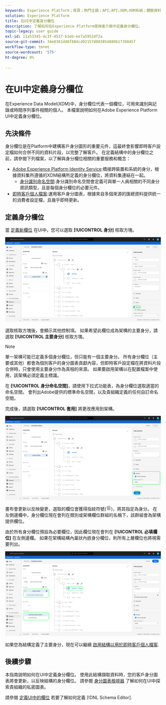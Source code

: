 ```yaml
---
keywords: Experience Platform；首頁；熱門主題；API;API;XDM;XDM系統；體驗資料模型；資料模型；ui；工作區；身分；欄位；
solution: Experience Platform
title: 在UI中定義身分欄位
description: 了解如何在Experience Platform使用者介面中定義身分欄位。
topic-legacy: user guide
exl-id: 11a53345-4c3f-4537-b3eb-ee7a5952df2a
source-git-commit: 34e0381d40f884cd92157d08385d889b1739845f
workflow-type: tm+mt
source-wordcount: '575'
ht-degree: 0%

---
```


# 在UI中定義身分欄位

在Experience Data Model(XDM)中，身分欄位代表一個欄位，可用來識別與記錄或時間序列事件相關的個人。 本檔案說明如何在Adobe Experience Platform UI中定義身分欄位。

## 先決條件

身分欄位是在Platform中建構客戶身分圖形的重要元件，這最終會影響即時客戶設定檔如何合併不同的資料片段，以完整了解客戶。 在定義結構中的身分欄位之前，請參閱下列檔案，以了解與身分欄位相關的重要服務和概念：

* [Adobe Experience Platform Identity Service](../../../identity-service/home.md):橋接跨裝置和系統的身分，根據資料集所遵循的XDM結構所定義的身分欄位，將資料集連結在一起。
   * [身分識別命名空間](../../../identity-service/namespaces.md):身分識別命名空間會定義可與單一人員相關的不同身分資訊類型，且是每個身分欄位的必要元件。
* [即時客戶個人檔案](../../../profile/home.md):運用客戶身分圖表，根據來自多個來源的匯總資料提供統一的消費者設定檔，且幾乎即時更新。

## 定義身分欄位

當 [定義新欄位](./overview.md#define) 在UI中，您可以選取 **[!UICONTROL 身分]** 核取方塊。

![](../../images/ui/fields/special/identity.png)

選取核取方塊後，會顯示其他控制項。 如果希望此欄位成為架構的主要身分，請選取 **[!UICONTROL 主要身分]** 核取方塊。

>[!NOTE]
>
>單一架構可能已定義多個身分欄位，但只能有一個主要身分。 所有身分欄位（主要或其他）都會為個別客戶的身分圖表貢獻內容，但即時客戶設定檔在將資料片段合併時，只會使用主要身分作為真相的來源。 如果要啟用架構以在配置檔案中使用，該架構必須定義主標識。

在 **[!UICONTROL 身分命名空間]**，請使用下拉式功能表，為身分欄位選取適當的命名空間。 會列出Adobe提供的標準命名空間，以及貴組織定義的任何自訂命名空間。

完成後，請選取 **[!UICONTROL 套用]** 將更改應用到架構。

![](../../images/ui/fields/special/identity-config.png)

畫布會更新以反映變更，選取的欄位會獲得指紋符號(![](../../images/ui/fields/special/identity-symbol.png))，將其指定為身分。 在左側邊欄中，身分欄位現在會列在類別或架構欄位群組的名稱下，該群組會為架構提供欄位。

由於所有身分欄位預設為必要欄位，因此欄位現在會列在 **[!UICONTROL 必填欄位]** 在左側邊欄。 如果在架構結構內巢狀內嵌身分欄位，則所有上層欄位也將視需要列出。

![](../../images/ui/fields/special/identity-applied.png)

如果您為結構定義了主要身分，現在可以繼續 [啟用結構以用於即時客戶個人檔案](../resources/schemas.md#profile).

## 後續步驟

本指南說明如何在UI中定義身分欄位。 使用此結構擷取資料時，您的客戶身分圖表將會更新，以反映結構的身分欄位。 請參閱 [身分圖表檢視器](../../../identity-service/ui/identity-graph-viewer.md) 了解如何在UI中探索貴組織的私密圖表。

請參閱 [定義UI中的欄位](./overview.md#special) 若要了解如何定義 [!DNL Schema Editor].
